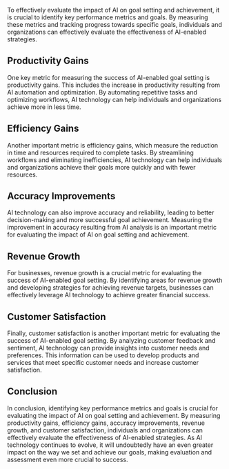
To effectively evaluate the impact of AI on goal setting and achievement, it is crucial to identify key performance metrics and goals. By measuring these metrics and tracking progress towards specific goals, individuals and organizations can effectively evaluate the effectiveness of AI-enabled strategies.

Productivity Gains
------------------

One key metric for measuring the success of AI-enabled goal setting is productivity gains. This includes the increase in productivity resulting from AI automation and optimization. By automating repetitive tasks and optimizing workflows, AI technology can help individuals and organizations achieve more in less time.

Efficiency Gains
----------------

Another important metric is efficiency gains, which measure the reduction in time and resources required to complete tasks. By streamlining workflows and eliminating inefficiencies, AI technology can help individuals and organizations achieve their goals more quickly and with fewer resources.

Accuracy Improvements
---------------------

AI technology can also improve accuracy and reliability, leading to better decision-making and more successful goal achievement. Measuring the improvement in accuracy resulting from AI analysis is an important metric for evaluating the impact of AI on goal setting and achievement.

Revenue Growth
--------------

For businesses, revenue growth is a crucial metric for evaluating the success of AI-enabled goal setting. By identifying areas for revenue growth and developing strategies for achieving revenue targets, businesses can effectively leverage AI technology to achieve greater financial success.

Customer Satisfaction
---------------------

Finally, customer satisfaction is another important metric for evaluating the success of AI-enabled goal setting. By analyzing customer feedback and sentiment, AI technology can provide insights into customer needs and preferences. This information can be used to develop products and services that meet specific customer needs and increase customer satisfaction.

Conclusion
----------

In conclusion, identifying key performance metrics and goals is crucial for evaluating the impact of AI on goal setting and achievement. By measuring productivity gains, efficiency gains, accuracy improvements, revenue growth, and customer satisfaction, individuals and organizations can effectively evaluate the effectiveness of AI-enabled strategies. As AI technology continues to evolve, it will undoubtedly have an even greater impact on the way we set and achieve our goals, making evaluation and assessment even more crucial to success.

